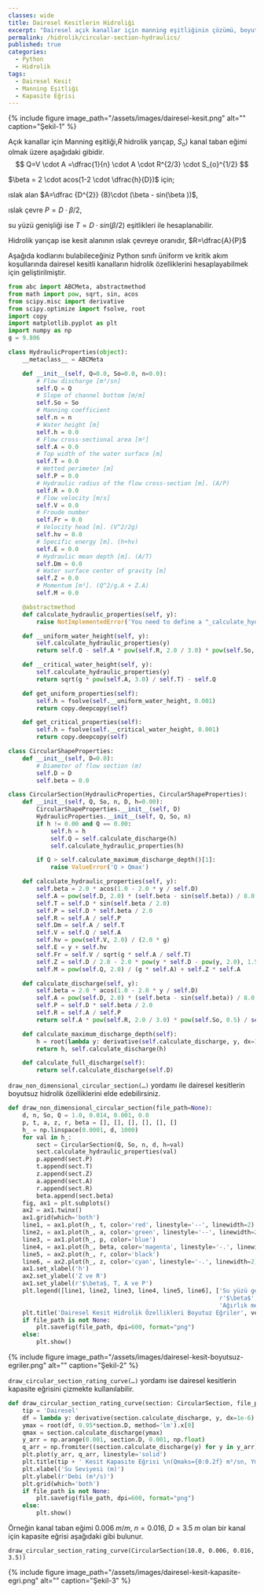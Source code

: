 ```yaml
---
classes: wide
title: Dairesel Kesitlerin Hidroliği
excerpt: "Dairesel açık kanallar için manning eşitliğinin çözümü, boyutsuz kesit özelliklerinin ve kapasite eğrisinin belirlenmesi."
permalink: /hidrolik/circular-section-hydraulics/
published: true
categories:
  - Python
  - Hidrolik
tags:
  - Dairesel Kesit
  - Manning Eşitliği
  - Kapasite Eğrisi
---
```

{% include figure image_path="/assets/images/dairesel-kesit.png" alt="" caption="Şekil-1" %}

Açık kanallar için Manning eşitliği,$R$ hidrolik yarıçap, $S_o$) kanal taban eğimi olmak üzere aşağıdaki gibidir.
$$
Q=V \cdot A =\dfrac{1}{n} \cdot A \cdot R^{2/3} \cdot S_{o}^{1/2}
$$

$\beta = 2 \cdot acos(1-2 \cdot \dfrac{h}{D})$ için; 

ıslak alan $A=\dfrac {D^{2}} {8}\cdot (\beta  - sin(\beta ))$, 

ıslak çevre $P=D \cdot \beta /2$, 

su yüzü genişliği ise $T=D \cdot sin(\beta /2)$ eşitlikleri ile hesaplanabilir.

Hidrolik yarıçap ise kesit alanının ıslak çevreye oranıdır, $R=\dfrac{A}{P}$ 

Aşağıda kodlarını bulabileceğiniz Python sınıfı üniform ve kritik akım koşullarında dairesel kesitli kanalların hidrolik özelliklerini hesaplayabilmek için geliştirilmiştir.

```python
from abc import ABCMeta, abstractmethod
from math import pow, sqrt, sin, acos
from scipy.misc import derivative
from scipy.optimize import fsolve, root
import copy
import matplotlib.pyplot as plt
import numpy as np
g = 9.806

class HydraulicProperties(object):
    __metaclass__ = ABCMeta

    def __init__(self, Q=0.0, So=0.0, n=0.0):
        # Flow discharge [m³/sn]
        self.Q = Q
        # Slope of channel bottom [m/m]
        self.So = So
        # Manning coefficient
        self.n = n
        # Water height [m]
        self.h = 0.0
        # Flow cross-sectional area [m²]
        self.A = 0.0
        # Top width of the water surface [m]
        self.T = 0.0
        # Wetted perimeter [m]
        self.P = 0.0
        # Hydraulic radius of the flow cross-section [m]. (A/P)
        self.R = 0.0
        # Flow velocity [m/s]
        self.V = 0.0
        # Froude number
        self.Fr = 0.0
        # Velocity head [m]. (V^2/2g)
        self.hv = 0.0
        # Specific energy [m]. (h+hv)
        self.E = 0.0
        # Hydraulic mean depth [m]. (A/T)
        self.Dm = 0.0
        # Water surface center of gravity [m]
        self.Z = 0.0
        # Momentum [m³]. (Q^2/g.A + Z.A)
        self.M = 0.0

    @abstractmethod
    def calculate_hydraulic_properties(self, y):
        raise NotImplementedError('You need to define a "_calculate_hydraulic_properties" method!')

    def __uniform_water_height(self, y):
        self.calculate_hydraulic_properties(y)
        return self.Q - self.A * pow(self.R, 2.0 / 3.0) * pow(self.So, 0.5) / self.n

    def __critical_water_height(self, y):
        self.calculate_hydraulic_properties(y)
        return sqrt(g * pow(self.A, 3.0) / self.T) - self.Q

    def get_uniform_properties(self):
        self.h = fsolve(self.__uniform_water_height, 0.001)
        return copy.deepcopy(self)

    def get_critical_properties(self):
        self.h = fsolve(self.__critical_water_height, 0.001)
        return copy.deepcopy(self)

class CircularShapeProperties:
    def __init__(self, D=0.0):
        # Diameter of flow section (m)
        self.D = D
        self.beta = 0.0

class CircularSection(HydraulicProperties, CircularShapeProperties):
    def __init__(self, Q, So, n, D, h=0.00):
        CircularShapeProperties.__init__(self, D)
        HydraulicProperties.__init__(self, Q, So, n)
        if h != 0.00 and Q == 0.00:
            self.h = h
            self.Q = self.calculate_discharge(h)
            self.calculate_hydraulic_properties(h)

        if Q > self.calculate_maximum_discharge_depth()[1]:
            raise ValueError('Q > Qmax')

    def calculate_hydraulic_properties(self, y):
        self.beta = 2.0 * acos(1.0 - 2.0 * y / self.D)
        self.A = pow(self.D, 2.0) * (self.beta - sin(self.beta)) / 8.0
        self.T = self.D * sin(self.beta / 2.0)
        self.P = self.D * self.beta / 2.0
        self.R = self.A / self.P
        self.Dm = self.A / self.T
        self.V = self.Q / self.A
        self.hv = pow(self.V, 2.0) / (2.0 * g)
        self.E = y + self.hv
        self.Fr = self.V / sqrt(g * self.A / self.T)
        self.Z = self.D / 2.0 - 2.0 * pow(y * self.D - pow(y, 2.0), 1.50) / (3.0 * self.A)
        self.M = pow(self.Q, 2.0) / (g * self.A) + self.Z * self.A

    def calculate_discharge(self, y):
        self.beta = 2.0 * acos(1.0 - 2.0 * y / self.D)
        self.A = pow(self.D, 2.0) * (self.beta - sin(self.beta)) / 8.0
        self.P = self.D * self.beta / 2.0
        self.R = self.A / self.P
        return self.A * pow(self.R, 2.0 / 3.0) * pow(self.So, 0.5) / self.n

    def calculate_maximum_discharge_depth(self):
        h = root(lambda y: derivative(self.calculate_discharge, y, dx=1e-6), 0.95 * self.D, method='lm').x[0]
        return h, self.calculate_discharge(h)

    def calculate_full_discharge(self):
        return self.calculate_discharge(self.D)
```

`draw_non_dimensional_circular_section(…)` yordamı ile dairesel kesitlerin boyutsuz hidrolik özelliklerini elde edebilirsiniz.

```python
def draw_non_dimensional_circular_section(file_path=None):
    d, n, So, Q = 1.0, 0.014, 0.001, 0.0
    p, t, a, z, r, beta = [], [], [], [], [], []
    h_ = np.linspace(0.0001, d, 1000)
    for val in h_:
        sect = CircularSection(Q, So, n, d, h=val)
        sect.calculate_hydraulic_properties(val)
        p.append(sect.P)
        t.append(sect.T)
        z.append(sect.Z)
        a.append(sect.A)
        r.append(sect.R)
        beta.append(sect.beta)
    fig, ax1 = plt.subplots()
    ax2 = ax1.twinx()
    ax1.grid(which='both')
    line1, = ax1.plot(h_, t, color='red', linestyle='--', linewidth=2)
    line2, = ax1.plot(h_, a, color='green', linestyle='--', linewidth=2)
    line3, = ax1.plot(h_, p, color='blue')
    line4, = ax1.plot(h_, beta, color='magenta', linestyle='-.', linewidth=2)
    line5, = ax2.plot(h_, r, color='black')
    line6, = ax2.plot(h_, z, color='cyan', linestyle='-.', linewidth=2)
    ax1.set_xlabel('h')
    ax2.set_ylabel('Z ve R')
    ax1.set_ylabel(r'$\beta$, T, A ve P')
    plt.legend([line1, line2, line3, line4, line5, line6], ['Su yüzü genişlik (T)', 'Alan (A)', 'Islak çevre (P)',
                                                            r'$\beta$', 'Hidrolik Yarıçap (R)',
                                                            'Ağırlık merkezi derinlik (Z)'], loc='best')
    plt.title('Dairesel Kesit Hidrolik Özellikleri Boyutuz Eğriler', verticalalignment='bottom')
    if file_path is not None:
        plt.savefig(file_path, dpi=600, format="png")
    else:
        plt.show()  
```

{% include figure image_path="/assets/images/dairesel-kesit-boyutsuz-egriler.png" alt="" caption="Şekil-2" %}

`draw_circular_section_rating_curve(…)` yordamı ise dairesel kesitlerin kapasite eğrisini çizmekte kullanılabilir. 

```python
def draw_circular_section_rating_curve(section: CircularSection, file_path=None):
    tip = 'Dairesel'
    df = lambda y: derivative(section.calculate_discharge, y, dx=1e-6)
    ymax = root(df, 0.95*section.D, method='lm').x[0]
    qmax = section.calculate_discharge(ymax)
    y_arr = np.arange(0.001, section.D, 0.001, np.float)
    q_arr = np.fromiter((section.calculate_discharge(y) for y in y_arr), np.float)
    plt.plot(y_arr, q_arr, linestyle='solid')
    plt.title(tip + ' Kesit Kapasite Eğrisi \n(Qmaks={0:0.2f} m³/sn, Ymax={1:0.2f} m, Qtam={2:0.2f} m³/sn)'.format(qmax, ymax, section.calculate_full_discharge()))
    plt.xlabel('Su Seviyesi (m)')
    plt.ylabel(r'Debi (m³/s)')
    plt.grid(which='both')
    if file_path is not None:
        plt.savefig(file_path, dpi=600, format="png")
    else:
        plt.show() 
```

Örneğin kanal taban eğimi $0.006 \; m/m$, $n=0.016$, $D=3.5 \; m$  olan bir kanal için kapasite eğrisi aşağıdaki gibi bulunur. 

`draw_circular_section_rating_curve(CircularSection(10.0, 0.006, 0.016, 3.5))`

{% include figure image_path="/assets/images/dairesel-kesit-kapasite-egri.png" alt="" caption="Şekil-3" %}
